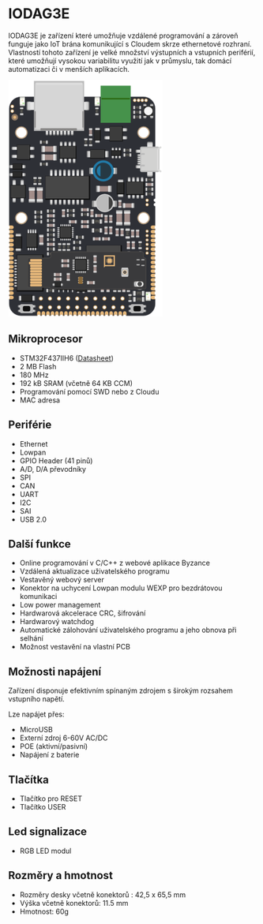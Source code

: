 # IODAG3E

IODAG3E je zařízení které umožňuje vzdálené programování a zároveň funguje jako IoT brána komunikující s Cloudem skrze ethernetové rozhraní. Vlastností tohoto zařízení je velké množství výstupních a vstupních periférií, které umožňují vysokou variabilitu využití jak v průmyslu, tak domácí automatizaci či v menších aplikacích.


![ioda_board](/images/ioda_board_500.png)


## Mikroprocesor 

* STM32F437IIH6 \([Datasheet](http://www.st.com/content/ccc/resource/technical/document/datasheet/fd/8c/0a/19/13/8f/41/99/DM00077036.pdf/files/DM00077036.pdf/jcr:content/translations/en.DM00077036.pdf)\)
* 2 MB Flash
* 180 MHz
* 192 kB SRAM \(včetně 64 KB CCM\)
* Programování pomocí SWD nebo z Cloudu
* MAC adresa

## Periférie 

* Ethernet
* Lowpan
* GPIO Header (41 pinů) 
* A/D, D/A převodníky
* SPI 
* CAN
* UART
* I2C
* SAI
* USB 2.0

## Další funkce

* Online programování v C/C++ z webové aplikace Byzance
* Vzdálená aktualizace uživatelského programu
* Vestavěný webový server
* Konektor na uchycení Lowpan modulu WEXP pro bezdrátovou komunikaci
* Low power management
* Hardwarová akcelerace CRC, šifrování
* Hardwarový watchdog
* Automatické zálohování uživatelského programu a jeho obnova při selhání
* Možnost vestavění na vlastní PCB


## Možnosti napájení 

Zařízení disponuje efektivním spínaným zdrojem s širokým rozsahem vstupního napětí.

Lze napájet přes:

* MicroUSB 
* Externí zdroj 6-60V AC/DC
* POE (aktivní/pasivní)
* Napájení z baterie

## Tlačítka 

* Tlačítko pro RESET
* Tlačítko USER

## Led signalizace 

* RGB LED modul

## Rozměry a hmotnost
  
 * Rozměry desky včetně konektorů : 42,5 x 65,5 mm
 * Výška včetně konektorů: 11.5 mm
 * Hmotnost: 60g


